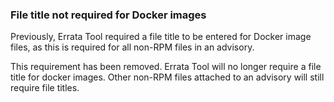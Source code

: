 ### File title not required for Docker images

Previously, Errata Tool required a file title to be entered for Docker
image files, as this is required for all non-RPM files in an advisory.

This requirement has been removed. Errata Tool will no longer require
a file title for docker images. Other non-RPM files attached to an
advisory will still require file titles.
